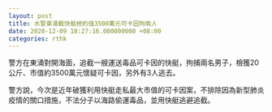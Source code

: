 ```yaml
---
layout: post
title: 水警東涌截快艇檢約值3500萬元可卡因拘兩人
date: 2020-12-09 18:27:16.000000000 +08:00
categories: rthk
---
```


警方在東涌對開海面，追截一艘運送毒品可卡因的快艇，拘捕兩名男子，檢獲20公斤、市值約3500萬元懷疑可卡因，另外有3人逃去。

警方說，今次是近年破獲利用快艇走私最大市值的可卡因案，不排除因為新型肺炎疫情的關口措施，不法分子以海路偷運毒品，並用快艇逃避追截。
